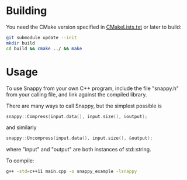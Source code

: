 Building
========

You need the CMake version specified in [CMakeLists.txt](./CMakeLists.txt)
or later to build:

```bash
git submodule update --init
mkdir build
cd build && cmake ../ && make
```

Usage
=====

To use Snappy from your own C++ program, include the file "snappy.h" from
your calling file, and link against the compiled library.

There are many ways to call Snappy, but the simplest possible is

```c++
snappy::Compress(input.data(), input.size(), &output);
```
and similarly

```c++
snappy::Uncompress(input.data(), input.size(), &output);
```

where "input" and "output" are both instances of std::string.

To compile:
```bash
g++ -std=c++11 main.cpp -o snappy_example -lsnappy
```